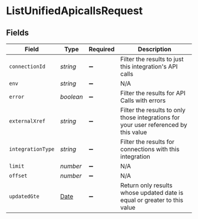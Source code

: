 # ListUnifiedApicallsRequest


## Fields

| Field                                                                                         | Type                                                                                          | Required                                                                                      | Description                                                                                   |
| --------------------------------------------------------------------------------------------- | --------------------------------------------------------------------------------------------- | --------------------------------------------------------------------------------------------- | --------------------------------------------------------------------------------------------- |
| `connectionId`                                                                                | *string*                                                                                      | :heavy_minus_sign:                                                                            | Filter the results to just this integration's API calls                                       |
| `env`                                                                                         | *string*                                                                                      | :heavy_minus_sign:                                                                            | N/A                                                                                           |
| `error`                                                                                       | *boolean*                                                                                     | :heavy_minus_sign:                                                                            | Filter the results for API Calls with errors                                                  |
| `externalXref`                                                                                | *string*                                                                                      | :heavy_minus_sign:                                                                            | Filter the results to only those integrations for your user referenced by this value          |
| `integrationType`                                                                             | *string*                                                                                      | :heavy_minus_sign:                                                                            | Filter the results for connections with this integration                                      |
| `limit`                                                                                       | *number*                                                                                      | :heavy_minus_sign:                                                                            | N/A                                                                                           |
| `offset`                                                                                      | *number*                                                                                      | :heavy_minus_sign:                                                                            | N/A                                                                                           |
| `updatedGte`                                                                                  | [Date](https://developer.mozilla.org/en-US/docs/Web/JavaScript/Reference/Global_Objects/Date) | :heavy_minus_sign:                                                                            | Return only results whose updated date is equal or greater to this value                      |